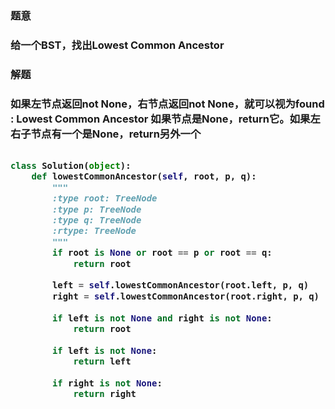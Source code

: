 <h3>题意<h3>
<p>给一个BST，找出Lowest Common Ancestor<p>

<h3>解题<h3>
<p>如果左节点返回not None，右节点返回not None，就可以视为found : Lowest Common Ancestor
如果节点是None，return它。如果左右子节点有一个是None，return另外一个<p>

```python

class Solution(object):
    def lowestCommonAncestor(self, root, p, q):
        """
        :type root: TreeNode
        :type p: TreeNode
        :type q: TreeNode
        :rtype: TreeNode
        """
        if root is None or root == p or root == q:
            return root
        
        left = self.lowestCommonAncestor(root.left, p, q)
        right = self.lowestCommonAncestor(root.right, p, q)
        
        if left is not None and right is not None:
            return root
        
        if left is not None:
            return left
        
        if right is not None:
            return right
            
 ```
